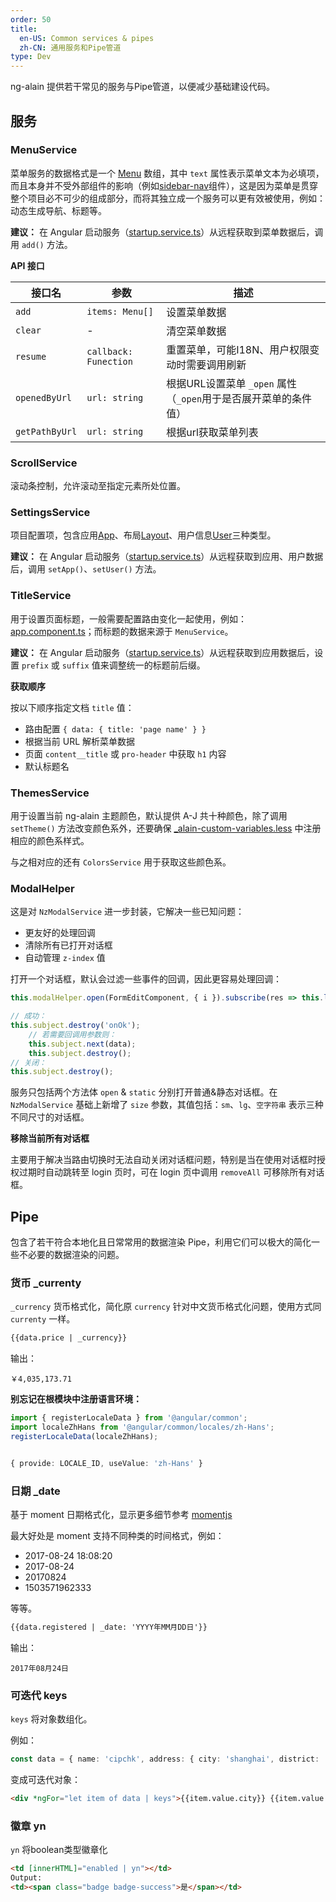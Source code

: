 ```yaml
---
order: 50
title:
  en-US: Common services & pipes
  zh-CN: 通用服务和Pipe管道
type: Dev
---
```


ng-alain 提供若干常见的服务与Pipe管道，以便减少基础建设代码。

## 服务

### MenuService

菜单服务的数据格式是一个 [Menu](https://github.com/cipchk/delon/blob/master/src/core/theme/services/menu/interface.ts) 数组，其中 `text` 属性表示菜单文本为必填项，而且本身并不受外部组件的影响（例如[sidebar-nav](/components/sidebar-nav)组件），这是因为菜单是贯穿整个项目必不可少的组成部分，而将其独立成一个服务可以更有效被使用，例如：动态生成导航、标题等。

**建议：** 在 Angular 启动服务（[startup.service.ts](//github.com/cipchk/ng-alain/blob/master/src/app/core/startup/startup.service.ts)）从远程获取到菜单数据后，调用 `add()` 方法。

**API 接口**

| 接口名 | 参数 | 描述 |
| ----- | --- | ---- |
| `add` | `items: Menu[]` | 设置菜单数据 |
| `clear` | - | 清空菜单数据 |
| `resume` | `callback: Funection` | 重置菜单，可能I18N、用户权限变动时需要调用刷新 |
| `openedByUrl` | `url: string` | 根据URL设置菜单 `_open` 属性（`_open`用于是否展开菜单的条件值） |
| `getPathByUrl` | `url: string` | 根据url获取菜单列表 |

### ScrollService

滚动条控制，允许滚动至指定元素所处位置。

### SettingsService

项目配置项，包含应用[App](//github.com/cipchk/delon/blob/master/src/core/theme/services/settings/interface.ts#L3)、布局[Layout](//github.com/cipchk/delon/blob/master/src/core/theme/services/settings/interface.ts#L19)、用户信息[User](//github.com/cipchk/delon/blob/master/src/core/theme/services/settings/interface.ts#L10)三种类型。

**建议：** 在 Angular 启动服务（[startup.service.ts](//github.com/cipchk/ng-alain/blob/master/src/app/core/services/startup.service.ts)）从远程获取到应用、用户数据后，调用 `setApp()`、`setUser()` 方法。

### TitleService

用于设置页面标题，一般需要配置路由变化一起使用，例如：[app.component.ts](//github.com/cipchk/ng-alain/blob/master/src/app/app.component.ts#L26)；而标题的数据来源于 `MenuService`。

**建议：** 在 Angular 启动服务（[startup.service.ts](//github.com/cipchk/ng-alain/blob/master/src/app/core/startup/startup.service.ts)）从远程获取到应用数据后，设置 `prefix` 或 `suffix` 值来调整统一的标题前后缀。

**获取顺序**

按以下顺序指定文档 `title` 值：

- 路由配置 `{ data: { title: 'page name' } }`
- 根据当前 URL 解析菜单数据
- 页面 `content__title` 或 `pro-header` 中获取 `h1` 内容
- 默认标题名

### ThemesService

用于设置当前 ng-alain 主题颜色，默认提供 A-J 共十种颜色，除了调用 `setTheme()` 方法改变颜色系外，还要确保 [_alain-custom-variables.less](//github.com/cipchk/ng-alain/blob/master/src/styles/_alain-custom-variables.less) 中注册相应的颜色系样式。

与之相对应的还有 `ColorsService` 用于获取这些颜色系。

### ModalHelper

这是对 `NzModalService` 进一步封装，它解决一些已知问题：

- 更友好的处理回调
- 清除所有已打开对话框
- 自动管理 `z-index` 值

打开一个对话框，默认会过滤一些事件的回调，因此更容易处理回调：

```ts
this.modalHelper.open(FormEditComponent, { i }).subscribe(res => this.load());

// 成功：
this.subject.destroy('onOk');
    // 若需要回调用参数则：
    this.subject.next(data);
    this.subject.destroy();
// 关闭：
this.subject.destroy();
```

服务只包括两个方法体 `open` & `static` 分别打开普通&静态对话框。在 `NzModalService` 基础上新增了 `size` 参数，其值包括：`sm`、`lg`、`空字符串` 表示三种不同尺寸的对话框。

**移除当前所有对话框**

主要用于解决当路由切换时无法自动关闭对话框问题，特别是当在使用对话框时授权过期时自动跳转至 login 页时，可在 login 页中调用 `removeAll` 可移除所有对话框。

## Pipe

包含了若干符合本地化且日常常用的数据渲染 Pipe，利用它们可以极大的简化一些不必要的数据渲染的问题。

### 货币 _currenty

`_currency` 货币格式化，简化原 `currency` 针对中文货币格式化问题，使用方式同 `currenty` 一样。

```html
{{data.price | _currency}}
```

输出：

```
￥4,035,173.71
```

**别忘记在根模块中注册语言环境：**

```typescript
import { registerLocaleData } from '@angular/common';
import localeZhHans from '@angular/common/locales/zh-Hans';
registerLocaleData(localeZhHans);


{ provide: LOCALE_ID, useValue: 'zh-Hans' }
```

### 日期 _date

基于 moment 日期格式化，显示更多细节参考 [momentjs](//momentjs.com/docs/#/displaying)

最大好处是 moment 支持不同种类的时间格式，例如：

+ 2017-08-24 18:08:20
+ 2017-08-24
+ 20170824
+ 1503571962333

等等。

```html
{{data.registered | _date: 'YYYY年MM月DD日'}}
```

输出：

```
2017年08月24日
```

### 可迭代 keys

`keys` 将对象数组化。

例如：

```typescript
const data = { name: 'cipchk', address: { city: 'shanghai', district: 'changning' } };
```

变成可迭代对象：

```html
<div *ngFor="let item of data | keys">{{item.value.city}} {{item.value.district}}</div>
```

### 徽章 yn

`yn` 将boolean类型徽章化

```html
<td [innerHTML]="enabled | yn"></td>
Output:
<td><span class="badge badge-success">是</span></td>
```
